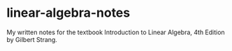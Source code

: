 # linear-algebra-notes
My written notes for the textbook Introduction to Linear Algebra, 4th Edition by Gilbert Strang.
